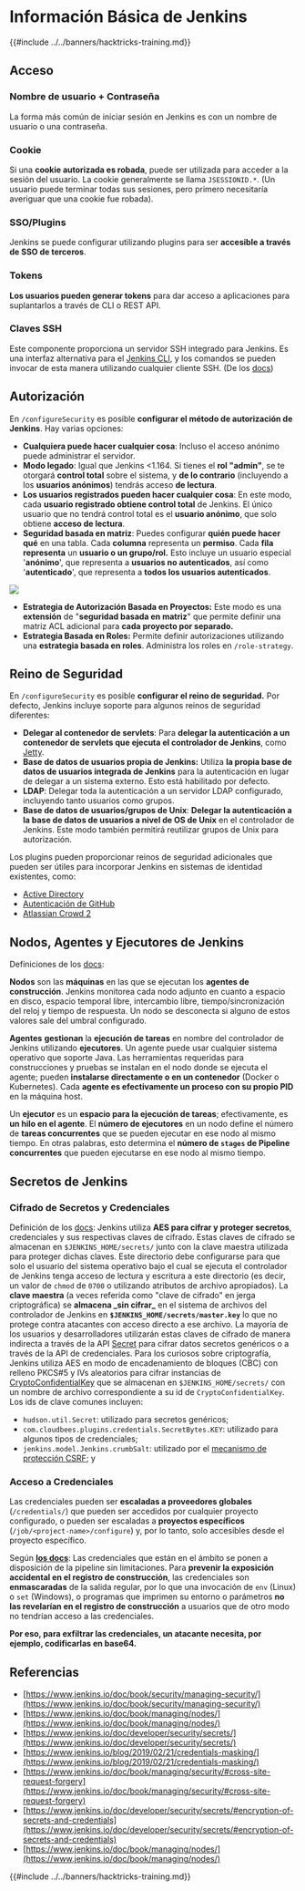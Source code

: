 # Información Básica de Jenkins

{{#include ../../banners/hacktricks-training.md}}

## Acceso

### Nombre de usuario + Contraseña

La forma más común de iniciar sesión en Jenkins es con un nombre de usuario o una contraseña.

### Cookie

Si una **cookie autorizada es robada**, puede ser utilizada para acceder a la sesión del usuario. La cookie generalmente se llama `JSESSIONID.*`. (Un usuario puede terminar todas sus sesiones, pero primero necesitaría averiguar que una cookie fue robada).

### SSO/Plugins

Jenkins se puede configurar utilizando plugins para ser **accesible a través de SSO de terceros**.

### Tokens

**Los usuarios pueden generar tokens** para dar acceso a aplicaciones para suplantarlos a través de CLI o REST API.

### Claves SSH

Este componente proporciona un servidor SSH integrado para Jenkins. Es una interfaz alternativa para el [Jenkins CLI](https://www.jenkins.io/doc/book/managing/cli/), y los comandos se pueden invocar de esta manera utilizando cualquier cliente SSH. (De los [docs](https://plugins.jenkins.io/sshd/))

## Autorización

En `/configureSecurity` es posible **configurar el método de autorización de Jenkins**. Hay varias opciones:

- **Cualquiera puede hacer cualquier cosa**: Incluso el acceso anónimo puede administrar el servidor.
- **Modo legado**: Igual que Jenkins <1.164. Si tienes el **rol "admin"**, se te otorgará **control total** sobre el sistema, y **de lo contrario** (incluyendo a los **usuarios anónimos**) tendrás acceso **de lectura**.
- **Los usuarios registrados pueden hacer cualquier cosa**: En este modo, cada **usuario registrado obtiene control total** de Jenkins. El único usuario que no tendrá control total es el **usuario anónimo**, que solo obtiene **acceso de lectura**.
- **Seguridad basada en matriz**: Puedes configurar **quién puede hacer qué** en una tabla. Cada **columna** representa un **permiso**. Cada **fila** **representa** un **usuario o un grupo/rol.** Esto incluye un usuario especial '**anónimo**', que representa a **usuarios no autenticados**, así como '**autenticado**', que representa a **todos los usuarios autenticados**.

![](<../../images/image (149).png>)

- **Estrategia de Autorización Basada en Proyectos:** Este modo es una **extensión** de "**seguridad basada en matriz**" que permite definir una matriz ACL adicional para **cada proyecto por separado.**
- **Estrategia Basada en Roles:** Permite definir autorizaciones utilizando una **estrategia basada en roles**. Administra los roles en `/role-strategy`.

## **Reino de Seguridad**

En `/configureSecurity` es posible **configurar el reino de seguridad.** Por defecto, Jenkins incluye soporte para algunos reinos de seguridad diferentes:

- **Delegar al contenedor de servlets**: Para **delegar la autenticación a un contenedor de servlets que ejecuta el controlador de Jenkins**, como [Jetty](https://www.eclipse.org/jetty/).
- **Base de datos de usuarios propia de Jenkins:** Utiliza **la propia base de datos de usuarios integrada de Jenkins** para la autenticación en lugar de delegar a un sistema externo. Esto está habilitado por defecto.
- **LDAP**: Delegar toda la autenticación a un servidor LDAP configurado, incluyendo tanto usuarios como grupos.
- **Base de datos de usuarios/grupos de Unix**: **Delegar la autenticación a la base de datos de usuarios a nivel de OS de Unix** en el controlador de Jenkins. Este modo también permitirá reutilizar grupos de Unix para autorización.

Los plugins pueden proporcionar reinos de seguridad adicionales que pueden ser útiles para incorporar Jenkins en sistemas de identidad existentes, como:

- [Active Directory](https://plugins.jenkins.io/active-directory)
- [Autenticación de GitHub](https://plugins.jenkins.io/github-oauth)
- [Atlassian Crowd 2](https://plugins.jenkins.io/crowd2)

## Nodos, Agentes y Ejecutores de Jenkins

Definiciones de los [docs](https://www.jenkins.io/doc/book/managing/nodes/):

**Nodos** son las **máquinas** en las que se ejecutan los **agentes de construcción**. Jenkins monitorea cada nodo adjunto en cuanto a espacio en disco, espacio temporal libre, intercambio libre, tiempo/sincronización del reloj y tiempo de respuesta. Un nodo se desconecta si alguno de estos valores sale del umbral configurado.

**Agentes** **gestionan** la **ejecución de tareas** en nombre del controlador de Jenkins utilizando **ejecutores**. Un agente puede usar cualquier sistema operativo que soporte Java. Las herramientas requeridas para construcciones y pruebas se instalan en el nodo donde se ejecuta el agente; pueden **instalarse directamente o en un contenedor** (Docker o Kubernetes). Cada **agente es efectivamente un proceso con su propio PID** en la máquina host.

Un **ejecutor** es un **espacio para la ejecución de tareas**; efectivamente, es **un hilo en el agente**. El **número de ejecutores** en un nodo define el número de **tareas concurrentes** que se pueden ejecutar en ese nodo al mismo tiempo. En otras palabras, esto determina el **número de `stages` de Pipeline concurrentes** que pueden ejecutarse en ese nodo al mismo tiempo.

## Secretos de Jenkins

### Cifrado de Secretos y Credenciales

Definición de los [docs](https://www.jenkins.io/doc/developer/security/secrets/#encryption-of-secrets-and-credentials): Jenkins utiliza **AES para cifrar y proteger secretos**, credenciales y sus respectivas claves de cifrado. Estas claves de cifrado se almacenan en `$JENKINS_HOME/secrets/` junto con la clave maestra utilizada para proteger dichas claves. Este directorio debe configurarse para que solo el usuario del sistema operativo bajo el cual se ejecuta el controlador de Jenkins tenga acceso de lectura y escritura a este directorio (es decir, un valor de `chmod` de `0700` o utilizando atributos de archivo apropiados). La **clave maestra** (a veces referida como "clave de cifrado" en jerga criptográfica) se **almacena \_sin cifrar\_** en el sistema de archivos del controlador de Jenkins en **`$JENKINS_HOME/secrets/master.key`** lo que no protege contra atacantes con acceso directo a ese archivo. La mayoría de los usuarios y desarrolladores utilizarán estas claves de cifrado de manera indirecta a través de la API [Secret](https://javadoc.jenkins.io/byShortName/Secret) para cifrar datos secretos genéricos o a través de la API de credenciales. Para los curiosos sobre criptografía, Jenkins utiliza AES en modo de encadenamiento de bloques (CBC) con relleno PKCS#5 y IVs aleatorios para cifrar instancias de [CryptoConfidentialKey](https://javadoc.jenkins.io/byShortName/CryptoConfidentialKey) que se almacenan en `$JENKINS_HOME/secrets/` con un nombre de archivo correspondiente a su id de `CryptoConfidentialKey`. Los ids de clave comunes incluyen:

- `hudson.util.Secret`: utilizado para secretos genéricos;
- `com.cloudbees.plugins.credentials.SecretBytes.KEY`: utilizado para algunos tipos de credenciales;
- `jenkins.model.Jenkins.crumbSalt`: utilizado por el [mecanismo de protección CSRF](https://www.jenkins.io/doc/book/managing/security/#cross-site-request-forgery); y

### Acceso a Credenciales

Las credenciales pueden ser **escaladas a proveedores globales** (`/credentials/`) que pueden ser accedidos por cualquier proyecto configurado, o pueden ser escaladas a **proyectos específicos** (`/job/<project-name>/configure`) y, por lo tanto, solo accesibles desde el proyecto específico.

Según [**los docs**](https://www.jenkins.io/blog/2019/02/21/credentials-masking/): Las credenciales que están en el ámbito se ponen a disposición de la pipeline sin limitaciones. Para **prevenir la exposición accidental en el registro de construcción**, las credenciales son **enmascaradas** de la salida regular, por lo que una invocación de `env` (Linux) o `set` (Windows), o programas que imprimen su entorno o parámetros **no las revelarían en el registro de construcción** a usuarios que de otro modo no tendrían acceso a las credenciales.

**Por eso, para exfiltrar las credenciales, un atacante necesita, por ejemplo, codificarlas en base64.**

## Referencias

- [https://www.jenkins.io/doc/book/security/managing-security/](https://www.jenkins.io/doc/book/security/managing-security/)
- [https://www.jenkins.io/doc/book/managing/nodes/](https://www.jenkins.io/doc/book/managing/nodes/)
- [https://www.jenkins.io/doc/developer/security/secrets/](https://www.jenkins.io/doc/developer/security/secrets/)
- [https://www.jenkins.io/blog/2019/02/21/credentials-masking/](https://www.jenkins.io/blog/2019/02/21/credentials-masking/)
- [https://www.jenkins.io/doc/book/managing/security/#cross-site-request-forgery](https://www.jenkins.io/doc/book/managing/security/#cross-site-request-forgery)
- [https://www.jenkins.io/doc/developer/security/secrets/#encryption-of-secrets-and-credentials](https://www.jenkins.io/doc/developer/security/secrets/#encryption-of-secrets-and-credentials)
- [https://www.jenkins.io/doc/book/managing/nodes/](https://www.jenkins.io/doc/book/managing/nodes/)

{{#include ../../banners/hacktricks-training.md}}
